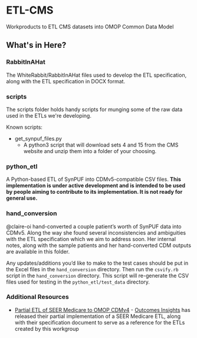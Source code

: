 # ETL-CMS
Workproducts to ETL CMS datasets into OMOP Common Data Model

## What's in Here?


### RabbitInAHat
The WhiteRabbit/RabbitInAHat files used to develop the ETL specification, along with the ETL specification in DOCX format.


### scripts
The scripts folder holds handy scripts for munging some of the raw data used in the ETLs we're developing.

Known scripts:

- get_synpuf_files.py
    - A python3 script that will download sets 4 and 15 from the CMS website and unzip them into a folder of your choosing.


### python_etl
A Python-based ETL of SynPUF into CDMv5-compatible CSV files.  **This implementation is under active development and is intended to be used by people aiming to contribute to its implementation.  It is not ready for general use.**


### hand_conversion
@claire-oi hand-converted a couple patient’s worth of SynPUF data into CDMv5.  Along the way she found several inconsistencies and ambiguities with the ETL specification which we aim to address soon.  Her internal notes, along with the sample patients and her hand-converted CDM outputs are available in this folder.

Any updates/additions you’d like to make to the test cases should be put in the Excel files in the `hand_conversion` directory.  Then run the `csvify.rb` script in the `hand_conversion` directory.  This script will re-generate the CSV files used for testing in the `python_etl/test_data` directory.


### Additional Resources
- [Partial ETL of SEER Medicare to OMOP CDMv4](https://github.com/outcomesinsights/seer_to_omop_cdmv4) - [Outcomes Insights](http://outins.com) has released their partial implementation of a SEER Medicare ETL, along with their specification document to serve as a reference for the ETLs created by this workgroup
